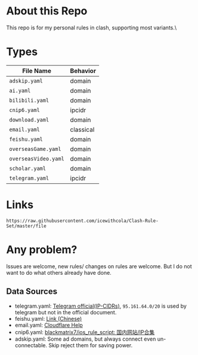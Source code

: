# About this Repo
This repo is for my personal rules in clash, supporting most variants.\

# Types
|File Name|Behavior|
|---|---|
|`adskip.yaml`|domain|
|`ai.yaml`|domain|
|`bilibili.yaml`|domain|
|`cnip6.yaml`|ipcidr|
|`download.yaml`|domain|
|`email.yaml`|classical|
|`feishu.yaml`|domain|
|`overseasGame.yaml`|domain|
|`overseasVideo.yaml`|domain|
|`scholar.yaml`|domain|
|`telegram.yaml`|ipcidr|
# Links
`https://raw.githubusercontent.com/icewithcola/Clash-Rule-Set/master/file`

# Any problem?
Issues are welcome, new rules/ changes on rules are welcome. But I do not want to do what others already have done.

## Data Sources
- telegram.yaml: [Telegram official(IP-CIDRs)](https://core.telegram.org/resources/cidr.txt), `95.161.64.0/20` is used by telegram but not in the official document.
- feishu.yaml: [Link (Chinese)](https://www.feishu.cn/hc/zh-CN/articles/360044683233-%E9%85%8D%E7%BD%AE%E4%BC%81%E4%B8%9A%E5%86%85%E7%BD%91%E9%98%B2%E7%81%AB%E5%A2%99%E5%9F%9F%E5%90%8D%E5%92%8C%E7%99%BD%E5%90%8D%E5%8D%95#tabs0|lineguid-EwRIB)
- email.yaml: [Cloudflare Help](https://www.cloudflare.com/zh-cn/learning/email-security/smtp-port-25-587/)
- cnip6.yaml: [blackmatrix7/ios_rule_script: 国内网站/IP合集](https://github.com/blackmatrix7/ios_rule_script/blob/master/rule/Surge/ChinaMax/README.md)
- adskip.yaml: Some ad domains, but always connect even un-connectable. Skip reject them for saving power.
